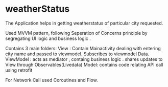 # weatherStatus

The Application helps in getting weatherstatus of particular city requested.

Used MVVM pattern, following  Seperation of Concerns principle by segregating UI logic and business logic .

Contains 3 main folders:
View : Contain Mainactivity dealing with entering city name and passed to viewmodel. Subscribes to viewmodel Data.
ViewModel : acts as mediator , containg business logic . shares updates to View through Observables(Livedata)
Model: contains code relating API call using retrofit

For Network Call used Coroutines and Flow.
